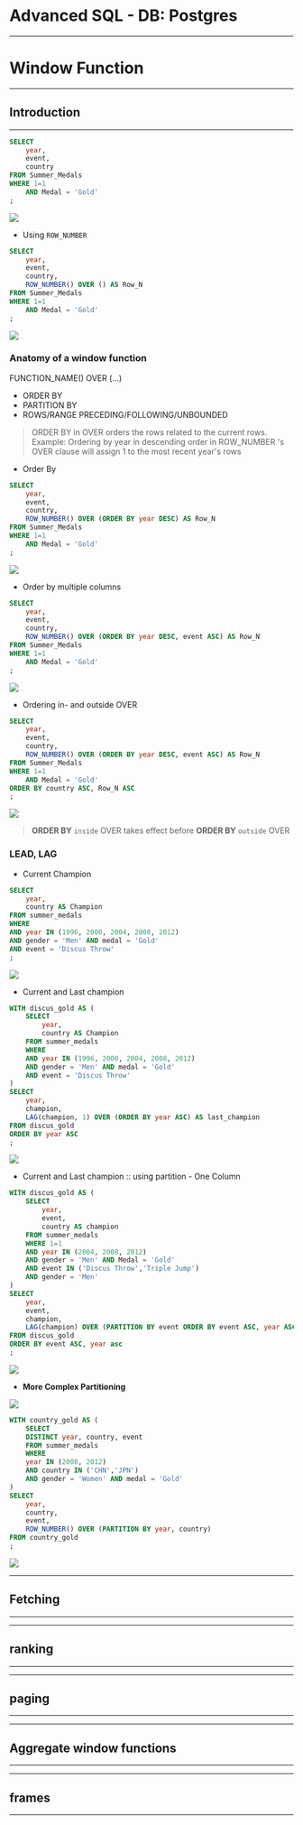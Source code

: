 # Advanced SQL - DB: Postgres

---

# Window Function

---

## Introduction

---

```sql
SELECT
	year, 
    event, 
    country
FROM Summer_Medals
WHERE 1=1 
	AND Medal = 'Gold'
;
```

![](img/1.png)

- Using `ROW_NUMBER`

```sql
SELECT
	year, 
	event, 
	country,
	ROW_NUMBER() OVER () AS Row_N
FROM Summer_Medals
WHERE 1=1
	AND Medal = 'Gold'
;
```

![](img/2.png)

### Anatomy of a window function

FUNCTION_NAME() OVER (...)
- ORDER BY
- PARTITION BY
- ROWS/RANGE PRECEDING/FOLLOWING/UNBOUNDED

> ORDER BY in OVER orders the rows related to the current rows. Example: Ordering by year in descending order in ROW_NUMBER 's OVER clause will assign 1 to the most recent year's rows

- Order By

```sql
SELECT
	year, 
	event, 
	country,
	ROW_NUMBER() OVER (ORDER BY year DESC) AS Row_N
FROM Summer_Medals
WHERE 1=1
	AND Medal = 'Gold'
;
```

![](img/3.png)

- Order by multiple columns

```sql
SELECT
	year, 
	event, 
	country,
	ROW_NUMBER() OVER (ORDER BY year DESC, event ASC) AS Row_N
FROM Summer_Medals
WHERE 1=1
	AND Medal = 'Gold'
;
```

![](img/4.png)

- Ordering in- and outside OVER

```sql
SELECT
	year, 
	event, 
	country,
	ROW_NUMBER() OVER (ORDER BY year DESC, event ASC) AS Row_N
FROM Summer_Medals
WHERE 1=1
	AND Medal = 'Gold'
ORDER BY country ASC, Row_N ASC
;
```

![](img/5.png)

> **ORDER BY** `inside` OVER takes effect before **ORDER BY** `outside` OVER

### LEAD, LAG

- Current Champion

```sql
SELECT
	year, 
	country AS Champion
FROM summer_medals
WHERE
AND year IN (1996, 2000, 2004, 2008, 2012)
AND gender = 'Men' AND medal = 'Gold'
AND event = 'Discus Throw'
;
```

![](img/6.png)

- Current and Last champion

```sql
WITH discus_gold AS (
	SELECT
		year, 
		country AS Champion
	FROM summer_medals
	WHERE
	AND year IN (1996, 2000, 2004, 2008, 2012)
	AND gender = 'Men' AND medal = 'Gold'
	AND event = 'Discus Throw'
)
SELECT
	year, 
	champion,
	LAG(champion, 1) OVER (ORDER BY year ASC) AS last_champion
FROM discus_gold
ORDER BY year ASC
;
```

![](img/7.png)

- Current and Last champion :: using partition - One Column

```sql
WITH discus_gold AS (
	SELECT
		year, 
		event, 
		country AS champion
	FROM summer_medals
	WHERE 1=1
	AND year IN (2004, 2008, 2012)
	AND gender = 'Men' AND Medal = 'Gold'
	AND event IN ('Discus Throw','Triple Jump')
	AND gender = 'Men'
)
SELECT
	year, 
	event, 
	champion,
	LAG(champion) OVER (PARTITION BY event ORDER BY event ASC, year ASC) AS last_champion
FROM discus_gold
ORDER BY event ASC, year asc
;
```

![](img/8.png)

- **More Complex Partitioning**

![](img/9.png)


```sql
WITH country_gold AS (
	SELECT
	DISTINCT year, country, event
	FROM summer_medals
	WHERE
	year IN (2008, 2012)
	AND country IN ('CHN','JPN')
	AND gender = 'Women' AND medal = 'Gold'
)
SELECT
	year, 
	country, 
	event,
	ROW_NUMBER() OVER (PARTITION BY year, country)
FROM country_gold
;
```

![](img/10.png)


---

## Fetching

---



---

## ranking

---


---

## paging

---


---

## Aggregate window functions

---


---

## frames

---
























































